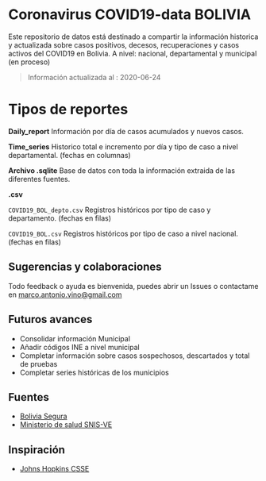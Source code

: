 # Coronavirus COVID19-data BOLIVIA
Este repositorio de datos está destinado a compartir la información historica y actualizada sobre casos positivos, decesos, recuperaciones y casos activos del COVID19 en Bolivia. 
A nivel:  nacional, departamental y municipal (en proceso) 

> Información actualizada al : 2020-06-24

# Tipos de reportes 

**Daily_report**
Información por día de casos acumulados y nuevos casos. 

**Time_series**
Historico total e incremento por día y tipo de caso a nivel departamental.  (fechas en columnas)


**Archivo .sqlite**
Base de datos con toda la información extraida de las diferentes fuentes. 

**.csv**


`COVID19_BOL_depto.csv` Registros históricos por tipo de caso y departamento.  (fechas en filas)


`COVID19_BOL.csv` Registros históricos por tipo de caso a nivel nacional.  (fechas en filas)


## Sugerencias y colaboraciones

Todo feedback o ayuda es bienvenida, puedes abrir un Issues o contactame en marco.antonio.vino@gmail.com

## Futuros avances
* Consolidar información Municipal
* Añadir códigos INE a nivel municipal
* Completar información sobre casos sospechosos, descartados y  total de pruebas
* Completar series históricas de los municipios


## Fuentes

* [Bolivia Segura](https://www.boliviasegura.gob.bo/)
* [Ministerio de salud SNIS-VE](https://snis.minsalud.gob.bo/)

## Inspiración
* [Johns Hopkins CSSE](https://github.com/CSSEGISandData/COVID-19)
